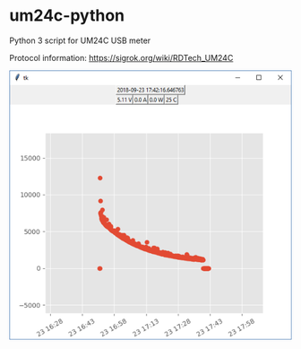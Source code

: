 # um24c-python
Python 3 script for UM24C USB meter

Protocol information: https://sigrok.org/wiki/RDTech_UM24C

![](load.png)
